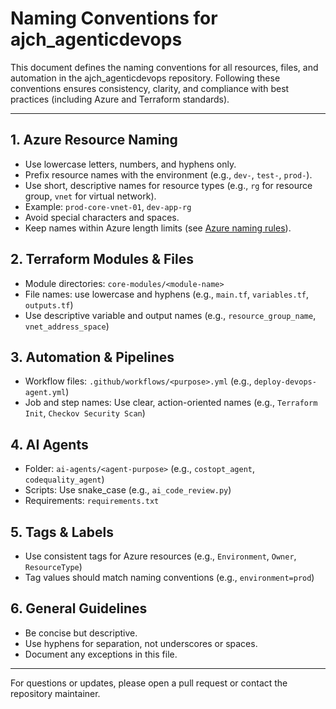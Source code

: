 # Naming Conventions for ajch_agenticdevops

This document defines the naming conventions for all resources, files, and automation in the ajch_agenticdevops repository. Following these conventions ensures consistency, clarity, and compliance with best practices (including Azure and Terraform standards).

---

## 1. Azure Resource Naming
- Use lowercase letters, numbers, and hyphens only.
- Prefix resource names with the environment (e.g., `dev-`, `test-`, `prod-`).
- Use short, descriptive names for resource types (e.g., `rg` for resource group, `vnet` for virtual network).
- Example: `prod-core-vnet-01`, `dev-app-rg`
- Avoid special characters and spaces.
- Keep names within Azure length limits (see [Azure naming rules](https://learn.microsoft.com/en-us/azure/azure-resource-manager/management/resource-name-rules)).

## 2. Terraform Modules & Files
- Module directories: `core-modules/<module-name>`
- File names: use lowercase and hyphens (e.g., `main.tf`, `variables.tf`, `outputs.tf`)
- Use descriptive variable and output names (e.g., `resource_group_name`, `vnet_address_space`)

## 3. Automation & Pipelines
- Workflow files: `.github/workflows/<purpose>.yml` (e.g., `deploy-devops-agent.yml`)
- Job and step names: Use clear, action-oriented names (e.g., `Terraform Init`, `Checkov Security Scan`)

## 4. AI Agents
- Folder: `ai-agents/<agent-purpose>` (e.g., `costopt_agent`, `codequality_agent`)
- Scripts: Use snake_case (e.g., `ai_code_review.py`)
- Requirements: `requirements.txt`

## 5. Tags & Labels
- Use consistent tags for Azure resources (e.g., `Environment`, `Owner`, `ResourceType`)
- Tag values should match naming conventions (e.g., `environment=prod`)

## 6. General Guidelines
- Be concise but descriptive.
- Use hyphens for separation, not underscores or spaces.
- Document any exceptions in this file.

---

For questions or updates, please open a pull request or contact the repository maintainer.
